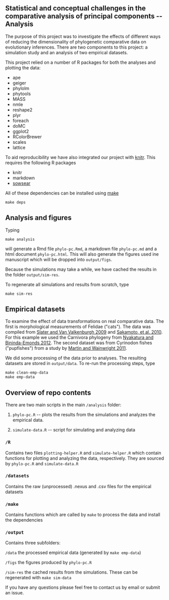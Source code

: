 ## Statistical and conceptual challenges in the comparative analysis of principal components -- Analysis

The purpose of this project was to investigate the effects of different ways of reducing the dimensionality of phylogenetic comparative data on evolutionary inferences. There are two components to this project: a simulation study and an analysis of two empirical datasets.

This project relied on a number of R packages for both the analyses and plotting the data:

* ape
* geiger
* phylolm
* phytools
* MASS
* nmle
* reshape2
* plyr
* foreach
* doMC
* ggplot2
* RColorBrewer
* scales
* lattice

To aid reproducibility we have also integrated our project with [knitr](http://yihui.name/knitr/). This requires the following R packages

* knitr
* markdown
* [sowsear](https://github.com/richfitz/sowsear)

All of these dependencies can be installed using [make](http://www.gnu.org/software/make/)
```
make deps
```

## Analysis and figures
Typing
```
make analysis
```
will generate a Rmd file `phylo-pc.Rmd`, a markdown file `phylo-pc.md` and a html document `phylo-pc.html`. This will also generate the figures used ine manuscript which will be dropped into `output/figs`.

Because the simulations may take a while, we have cached the results in the folder `output/sim-res`.

To regenerate all simulations and results from scratch, type
```
make sim-res
```

## Empirical datasets

To examine the effect of data transformations on real comparative data. The first is morphological measurements of Felidae ("cats"). The data was compiled from [Slater and Van Valkenburgh 2009](http://www.psjournals.org/doi/abs/10.1666/07061.1) and [Sakamoto, et al. 2010](http://onlinelibrary.wiley.com/doi/10.1111/j.1420-9101.2009.01922.x/full). For this example we used the Carnivora phylogeny from  [Nyakatura and Bininda-Emonds 2012](http://www.biomedcentral.com/1741-7007/10/12). The second dataset was from Cyrinodon fishes ("pupfishes") from a study by [Martin and Wainwright 2011](http://onlinelibrary.wiley.com/doi/10.1111/j.1558-5646.2011.01294.x/full).

We did some processing of the data prior to analyses. The resulting datasets are stored in `output/data`. To re-run the processing steps, type
```
make clean-emp-data
make emp-data
```

## Overview of repo contents

There are two main scripts in the main `/analysis` folder:

1. `phylo-pc.R` -- plots the results from the simulations and analyzes the empirical data.

2. `simulate-data.R` -- script for simulating and analyzing data

### `/R` 

Contains two files `plotting-helper.R` and `simulate-helper.R` which contain functions for plotting and analyzing the data, respectively. They are sourced by `phylo-pc.R` and `simulate-data.R`

### `/datasets`

Contains the raw (unprocessed) .nexus and .csv files for the empirical datasets

### `/make` 

Contains functions which are called by `make` to process the data and install the dependencies

### `/output`

Contains three subfolders:

`/data` the processed empirical data (generated by `make emp-data`)

`/figs` the figures produced by `phylo-pc.R`

`/sim-res` the cached results from the simulations. These can be regenerated with `make sim-data`
 


If you have any questions please feel free to contact us by email or submit an issue.


